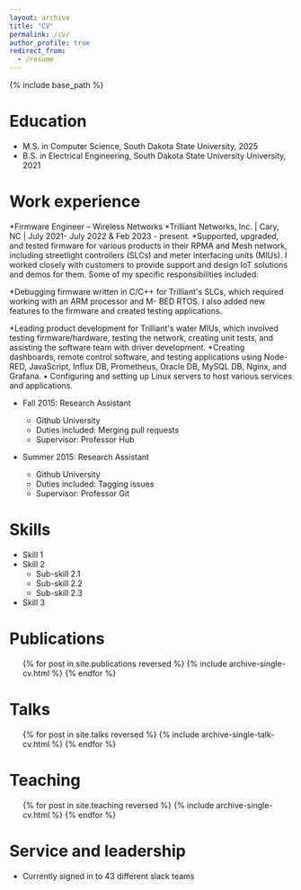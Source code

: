 ```yaml
---
layout: archive
title: "CV"
permalink: /cv/
author_profile: true
redirect_from:
  - /resume
---
```


{% include base_path %}

Education
======
* M.S. in Computer Science, South Dakota State University, 2025
* B.S. in Electrical Engineering, South Dakota State University University, 2021

Work experience
======
*Firmware Engineer – Wireless Networks
*Trilliant Networks, Inc. | Cary, NC | July 2021- July 2022 & Feb 2023 - present.
*Supported, upgraded, and tested firmware for various products in their RPMA and Mesh network, including streetlight
controllers (SLCs) and meter interfacing units (MIUs). I worked closely with customers to provide support and design IoT
solutions and demos for them. Some of my specific responsibilities included:

*Debugging firmware written in C/C++ for Trilliant's SLCs, which required working with an ARM processor and M-
BED RTOS. I also added new features to the firmware and created testing applications.

*Leading product development for Trilliant's water MIUs, which involved testing firmware/hardware, testing the
network, creating unit tests, and assisting the software team with driver development.
*Creating dashboards, remote control software, and testing applications using Node-RED, JavaScript, Influx DB,
Prometheus, Oracle DB, MySQL DB, Nginx, and Grafana.
• Configuring and setting up Linux servers to host various services and applications.

* Fall 2015: Research Assistant
  * Github University
  * Duties included: Merging pull requests
  * Supervisor: Professor Hub

* Summer 2015: Research Assistant
  * Github University
  * Duties included: Tagging issues
  * Supervisor: Professor Git
  
Skills
======
* Skill 1
* Skill 2
  * Sub-skill 2.1
  * Sub-skill 2.2
  * Sub-skill 2.3
* Skill 3

Publications
======
  <ul>{% for post in site.publications reversed %}
    {% include archive-single-cv.html %}
  {% endfor %}</ul>
  
Talks
======
  <ul>{% for post in site.talks reversed %}
    {% include archive-single-talk-cv.html  %}
  {% endfor %}</ul>
  
Teaching
======
  <ul>{% for post in site.teaching reversed %}
    {% include archive-single-cv.html %}
  {% endfor %}</ul>
  
Service and leadership
======
* Currently signed in to 43 different slack teams
